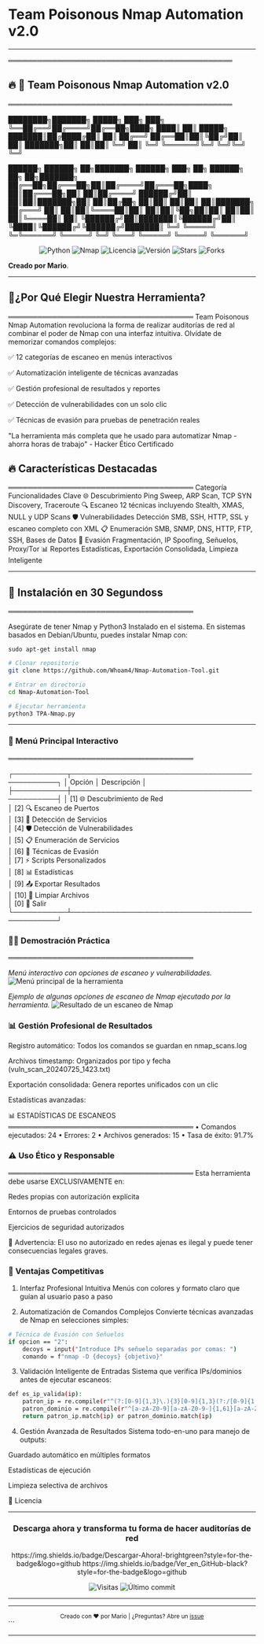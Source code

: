 # Team Poisonous Nmap Automation v2.0  

--------------------------------------------------------
══════════════════════════════════════════════
## 🔥 🧪 Team Poisonous Nmap Automation v2.0
══════════════════════════════════════════════

 ████████╗███████╗ █████╗ ███╗   ███╗
 ╚══██╔══╝██╔════╝██╔══██╗████╗ ████║
    ██║   █████╗  ███████║██╔████╔██║
    ██║   ██╔══╝  ██╔══██║██║╚██╔╝██║
    ██║   ███████╗██║  ██║██║ ╚═╝ ██║
    ╚═╝   ╚══════╝╚═╝  ╚═╝╚═╝     ╚═╝
                                      
██████╗  ██████╗ ██╗███████╗ ██████╗ ███╗   ██╗ ██████╗ ██╗   ██╗███████╗
██╔══██╗██╔═══██╗██║██╔════╝██╔═══██╗████╗  ██║██╔═══██╗██║   ██║██╔════╝
██████╔╝██║   ██║██║███████╗██║   ██║██╔██╗ ██║██║   ██║██║   ██║███████╗
██╔═══╝ ██║   ██║██║╚════██║██║   ██║██║╚██╗██║██║   ██║██║   ██║╚════██║
██║     ╚██████╔╝██║███████║╚██████╔╝██║ ╚████║╚██████╔╝╚██████╔╝███████║
╚═╝      ╚═════╝ ╚═╚══════╝ ╚═════╝ ╚═╝  ╚═══╝ ╚═════╝  ╚═════╝ ╚══════╝

<div align="center"> <img src="https://img.shields.io/badge/Python-3.8%2B-blue?logo=python&style=for-the-badge" alt="Python"> <img src="https://img.shields.io/badge/Nmap-7.80%2B-green?logo=linux&style=for-the-badge" alt="Nmap"> <img src="https://img.shields.io/badge/License-MIT-yellow?style=for-the-badge" alt="Licencia"> <img src="https://img.shields.io/badge/Version-2.0-red?style=for-the-badge" alt="Versión"> <img src="https://img.shields.io/github/stars/Whoam4/Nmap-Automation-Tool?style=for-the-badge" alt="Stars"> <img src="https://img.shields.io/github/forks/Whoam4/Nmap-Automation-Tool?style=for-the-badge&color=blue" alt="Forks"> </div>

**Creado por Mario**.

---

## 🌟¿Por Qué Elegir Nuestra Herramienta?
══════════════════════════════════════
Team Poisonous Nmap Automation revoluciona la forma de realizar auditorías de red al combinar el poder de Nmap con una interfaz intuitiva. Olvídate de memorizar comandos complejos:

✅ 12 categorías de escaneo en menús interactivos

✅ Automatización inteligente de técnicas avanzadas

✅ Gestión profesional de resultados y reportes

✅ Detección de vulnerabilidades con un solo clic

✅ Técnicas de evasión para pruebas de penetración reales

"La herramienta más completa que he usado para automatizar Nmap - ahorra horas de trabajo" - Hacker Ético Certificado


## 🔥 Características Destacadas
══════════════════════════════════════
Categoría	Funcionalidades Clave
🌐 Descubrimiento	Ping Sweep, ARP Scan, TCP SYN Discovery, Traceroute
🔍 Escaneo	12 técnicas incluyendo Stealth, XMAS, NULL y UDP Scans
🛡️ Vulnerabilidades	Detección SMB, SSH, HTTP, SSL y escaneo completo con XML
📋 Enumeración	SMB, SNMP, DNS, HTTP, FTP, SSH, Bases de Datos
🥷 Evasión	Fragmentación, IP Spoofing, Señuelos, Proxy/Tor
📊 Reportes	Estadísticas, Exportación Consolidada, Limpieza Inteligente


---

## 🚀 Instalación en 30 Segundoss
══════════════════════════════════════

Asegúrate de tener Nmap y Python3 Instalado en el sistema. En sistemas basados en Debian/Ubuntu, puedes instalar Nmap con:
 
```sudo apt-get install nmap```
 
```bash
# Clonar repositorio
git clone https://github.com/Whoam4/Nmap-Automation-Tool.git

# Entrar en directorio
cd Nmap-Automation-Tool

# Ejecutar herramienta
python3 TPA-Nmap.py
```

---

### 🧭 Menú Principal Interactivo
══════════════════════════════════════

┌───────────┬───────────────────────────────────────────────┐
│ Opción    │ Descripción                                   │
├───────────┼───────────────────────────────────────────────┤
│ [1]       🌐 Descubrimiento de Red                        
│ [2]       🔍 Escaneo de Puertos                           
│ [3]       🔧 Detección de Servicios                      
│ [4]       🛡️ Detección de Vulnerabilidades                
│ [5]       📋 Enumeración de Servicios                     
│ [6]       🥷 Técnicas de Evasión                          
│ [7]       ⚡ Scripts Personalizados                     
│ [8]       📊 Estadísticas                                 
│ [9]       📤 Exportar Resultados                         
│ [10]      🧹 Limpiar Archivos                             
│ [0]       🚪 Salir                                        
└───────────┴───────────────────────────────────────────────┘

### 🕵️‍♂️ Demostración Práctica
══════════════════════════════════════

*Menú interactivo con opciones de escaneo y vulnerabilidades.*
![Menú principal de la herramienta](Exe2.PNG)

*Ejemplo de algunas opciones de escaneo de Nmap ejecutado por la herramienta.*
![Resultado de un escaneo de Nmap](Exe1.PNG)

### 📊 Gestión Profesional de Resultados
Registro automático: Todos los comandos se guardan en nmap_scans.log

Archivos timestamp: Organizados por tipo y fecha (vuln_scan_20240725_1423.txt)

Exportación consolidada: Genera reportes unificados con un clic

Estadísticas avanzadas:

📊 ESTADÍSTICAS DE ESCANEOS
══════════════════════════════════════
• Comandos ejecutados: 24
• Errores: 2
• Archivos generados: 15
• Tasa de éxito: 91.7%

### ⚠️ Uso Ético y Responsable
══════════════════════════════════════
Esta herramienta debe usarse EXCLUSIVAMENTE en:

Redes propias con autorización explícita

Entornos de pruebas controlados

Ejercicios de seguridad autorizados

🚨 Advertencia: El uso no autorizado en redes ajenas es ilegal y puede tener consecuencias legales graves.

### 🌟 Ventajas Competitivas
1. Interfaz Profesional Intuitiva
Menús con colores y formato claro que guían al usuario paso a paso

2. Automatización de Comandos Complejos
Convierte técnicas avanzadas de Nmap en selecciones simples:

```bash
# Técnica de Evasión con Señuelos
if opcion == "2":
    decoys = input("Introduce IPs señuelo separadas por comas: ")
    comando = f"nmap -D {decoys} {objetivo}"
```
3. Validación Inteligente de Entradas
Sistema que verifica IPs/dominios antes de ejecutar escaneos:
```bash
def es_ip_valida(ip):
    patron_ip = re.compile(r"^(?:[0-9]{1,3}\.){3}[0-9]{1,3}(?:/[0-9]{1,2})?$")
    patron_dominio = re.compile(r"^[a-zA-Z0-9][a-zA-Z0-9-]{1,61}[a-zA-Z0-9]\.[a-zA-Z]{2,}$")
    return patron_ip.match(ip) or patron_dominio.match(ip)
```

4. Gestión Avanzada de Resultados
Sistema todo-en-uno para manejo de outputs:

Guardado automático en múltiples formatos

Estadísticas de ejecución

Limpieza selectiva de archivos

📜 Licencia

---

<div align="center"> <h3>Descarga ahora y transforma tu forma de hacer auditorías de red</h3>
https://img.shields.io/badge/Descargar-Ahora!-brightgreen?style=for-the-badge&logo=github
https://img.shields.io/badge/Ver_en_GitHub-black?style=for-the-badge&logo=github

<img src="https://visitor-badge.laobi.icu/badge?page_id=Whoam4.Nmap-Automation-Tool" alt="Visitas"> <img src="https://img.shields.io/github/last-commit/Whoam4/Nmap-Automation-Tool?color=blue" alt="Último commit"> </div>

---
<hr><div align="center"> <sub>Creado con ❤️ por Mario | ¿Preguntas? Abre un <a href="https://github.com/Whoam4/Nmap-Automation-Tool/issues">issue</a></sub> </div> ```

---
